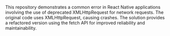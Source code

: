 This repository demonstrates a common error in React Native applications involving the use of deprecated XMLHttpRequest for network requests.  The original code uses XMLHttpRequest, causing crashes. The solution provides a refactored version using the fetch API for improved reliability and maintainability.